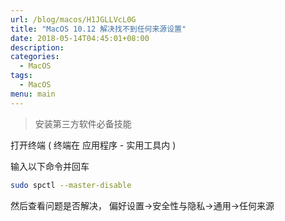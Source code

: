 ```yaml
---
url: /blog/macos/H1JGLLVcL0G
title: "MacOS 10.12 解决找不到任何来源设置"
date: 2018-05-14T04:45:01+08:00
description:
categories:
  - MacOS
tags:
  - MacOS
menu: main
---
```


> 安装第三方软件必备技能

打开终端 ( 终端在 应用程序 - 实用工具内 )

输入以下命令并回车

```bash
sudo spctl --master-disable

```

然后查看问题是否解决， 偏好设置->安全性与隐私->通用->任何来源